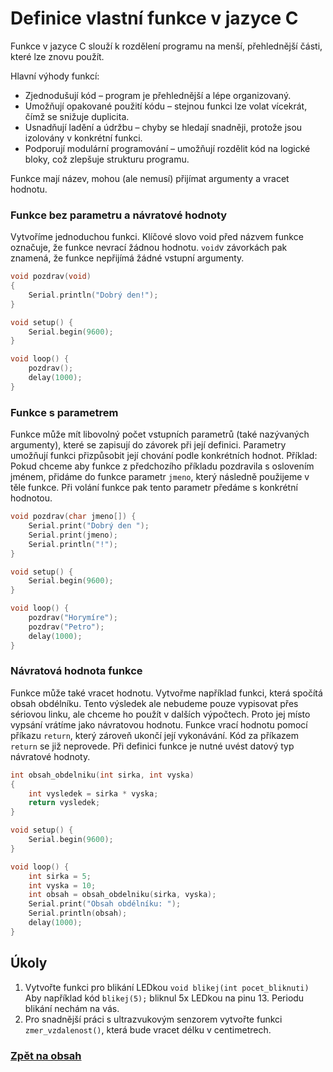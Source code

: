 # Definice vlastní funkce v jazyce C 
Funkce v jazyce C slouží k rozdělení programu na menší, přehlednější části, které lze znovu použít.

Hlavní výhody funkcí:
- Zjednodušují kód – program je přehlednější a lépe organizovaný.
- Umožňují opakované použití kódu – stejnou funkci lze volat vícekrát, čímž se snižuje duplicita.
- Usnadňují ladění a údržbu – chyby se hledají snadněji, protože jsou izolovány v konkrétní funkci.
- Podporují modulární programování – umožňují rozdělit kód na logické bloky, což zlepšuje strukturu programu.

Funkce mají název, mohou (ale nemusí) přijímat argumenty a vracet hodnotu.

### Funkce bez parametru a návratové hodnoty
Vytvoříme jednoduchou funkci. Klíčové slovo void před názvem funkce označuje, že funkce nevrací žádnou hodnotu. ```void```v závorkách pak znamená, že funkce nepřijímá žádné vstupní argumenty.

```c
void pozdrav(void)
{
    Serial.println("Dobrý den!");
}

void setup() {
    Serial.begin(9600);
}

void loop() {
    pozdrav();
    delay(1000);
}
```

### Funkce s parametrem
Funkce může mít libovolný počet vstupních parametrů (také nazývaných argumenty), které se zapisují do závorek při její definici. Parametry umožňují funkci přizpůsobit její chování podle konkrétních hodnot. Příklad: Pokud chceme aby funkce z předchozího příkladu pozdravila s oslovením jménem, přidáme do funkce parametr ```jmeno```, který následně použijeme v těle funkce. Při volání funkce pak tento parametr předáme s konkrétní hodnotou.

```c
void pozdrav(char jmeno[]) {
    Serial.print("Dobrý den ");
    Serial.print(jmeno);
    Serial.println("!");
}

void setup() {
    Serial.begin(9600);
}

void loop() {
    pozdrav("Horymíre");
    pozdrav("Petro");
    delay(1000);
}

```

### Návratová hodnota funkce
Funkce může také vracet hodnotu. Vytvořme například funkci, která spočítá obsah obdélníku. Tento výsledek ale nebudeme pouze vypisovat přes sériovou linku, ale chceme ho použít v dalších výpočtech. Proto jej místo vypsání vrátíme jako návratovou hodnotu. Funkce vrací hodnotu pomocí příkazu ```return```, který zároveň ukončí její vykonávání. Kód za příkazem ```return``` se již neprovede. Při definici funkce je nutné uvést datový typ návratové hodnoty.

```c
int obsah_obdelniku(int sirka, int vyska)
{
    int vysledek = sirka * vyska;
    return vysledek;
}

void setup() {
    Serial.begin(9600);
}

void loop() {
    int sirka = 5;
    int vyska = 10;
    int obsah = obsah_obdelniku(sirka, vyska);
    Serial.print("Obsah obdélníku: ");
    Serial.println(obsah);
    delay(1000);
}
```

## Úkoly
1. Vytvořte funkci pro blikání LEDkou ```void blikej(int pocet_bliknuti)``` Aby například kód ```blikej(5);``` bliknul 5x LEDkou na pinu 13. Periodu blikání nechám na vás.
2. Pro snadnější práci s ultrazvukovým senzorem vytvořte funkci ```zmer_vzdalenost()```, která bude vracet délku v centimetrech.


### [Zpět na obsah](README.md)
